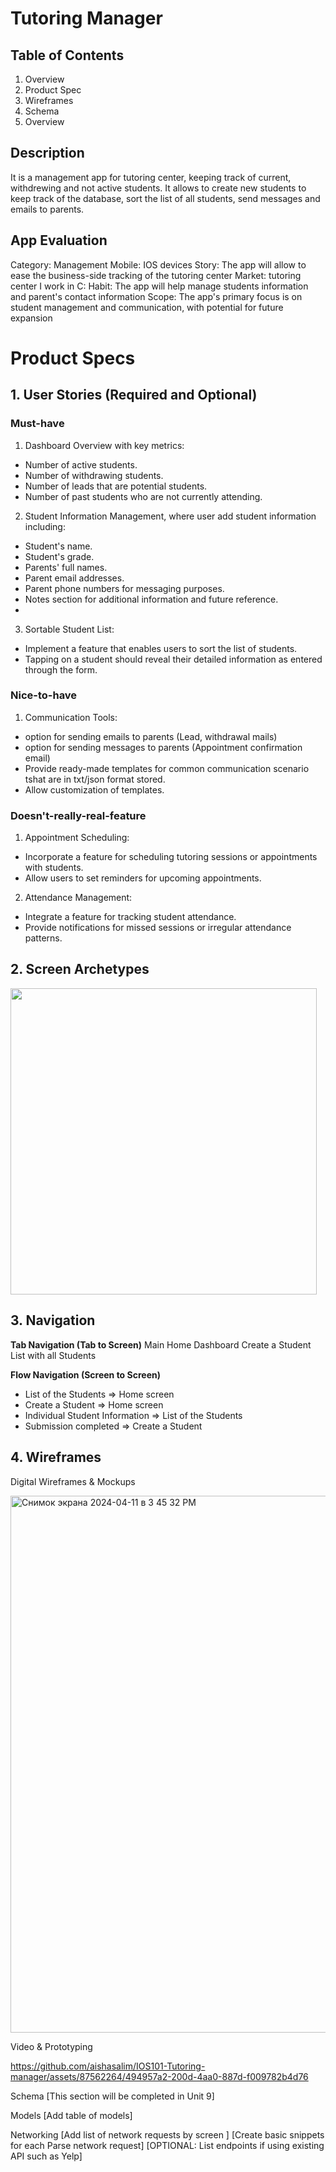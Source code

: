 # Tutoring Manager

## Table of Contents

1. Overview
2. Product Spec
3. Wireframes
4. Schema
5. Overview

## Description

It is a management app for tutoring center, keeping track of current, withdrewing and not active students. It allows to create new students to keep track of the database, sort the list of all students, send messages and emails to parents. 

## App Evaluation

Category: Management
Mobile: IOS devices
Story: The app will allow to ease the business-side tracking of the tutoring center
Market: tutoring center I work in C:
Habit: The app will help manage students information and parent's contact information
Scope: The app's primary focus is on student management and communication, with potential for future expansion

# Product Specs

## 1. User Stories (Required and Optional)

### Must-have

1. Dashboard Overview with key metrics:
 - Number of active students.
 - Number of withdrawing students.
 - Number of leads that are potential students.
 - Number of past students who are not currently attending.

2. Student Information Management, where user add student information including:
 - Student's name.
 - Student's grade.
 - Parents' full names.
 - Parent email addresses.
 - Parent phone numbers for messaging purposes.
 - Notes section for additional information and future reference.
 - 
3. Sortable Student List:

 - Implement a feature that enables users to sort the list of students.
 - Tapping on a student should reveal their detailed information as entered through the form.


### Nice-to-have

1. Communication Tools:
 - option for sending emails to parents (Lead, withdrawal mails)
 - option for sending messages to parents (Appointment confirmation email)
 - Provide ready-made templates for common communication scenario tshat are in txt/json format stored.
 - Allow customization of templates.

### Doesn't-really-real-feature

1. Appointment Scheduling:
 - Incorporate a feature for scheduling tutoring sessions or appointments with students.
 - Allow users to set reminders for upcoming appointments.

2. Attendance Management:
 - Integrate a feature for tracking student attendance.
 - Provide notifications for missed sessions or irregular attendance patterns.

## 2. Screen Archetypes

<img width="490" src="https://github.com/aishasalim/IOS101-Tutoring-manager/assets/87562264/56fa0d85-6276-4b00-bec7-83ee2be64619">

## 3. Navigation

**Tab Navigation (Tab to Screen)**
Main Home Dashboard 
Create a Student 
List with all Students

**Flow Navigation (Screen to Screen)**
- List of the Students
   => Home screen
- Create a Student
   => Home screen
- Individual Student Information 
   => List of the Students 
- Submission completed 
  => Create a Student
  
  
## 4. Wireframes
Digital Wireframes & Mockups

<img width="859" alt="Снимок экрана 2024-04-11 в 3 45 32 PM" src="https://github.com/aishasalim/IOS101-Tutoring-manager/assets/87562264/f2c0824b-2302-40a4-bc9c-f2975dc4cf92">


Video & Prototyping

https://github.com/aishasalim/IOS101-Tutoring-manager/assets/87562264/494957a2-200d-4aa0-887d-f009782b4d76



Schema
[This section will be completed in Unit 9]

Models
[Add table of models]

Networking
[Add list of network requests by screen ]
[Create basic snippets for each Parse network request]
[OPTIONAL: List endpoints if using existing API such as Yelp]

